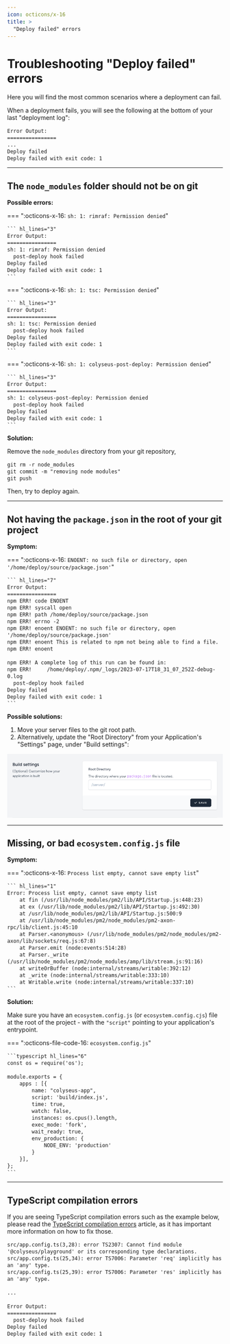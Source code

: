 ```yaml
---
icon: octicons/x-16
title: >
  "Deploy failed" errors
---
```


# Troubleshooting "Deploy failed" errors

Here you will find the most common scenarios where a deployment can fail.

When a deployment fails, you will see the following at the bottom of your last
"deployment log":

``` hl_lines="5"
Error Output:
================
...
Deploy failed
Deploy failed with exit code: 1
```

---

## The `node_modules` folder should not be on git

**Possible errors:**

=== ":octicons-x-16: `sh: 1: rimraf: Permission denied`"

    ``` hl_lines="3"
    Error Output:
    ================
    sh: 1: rimraf: Permission denied
      post-deploy hook failed
    Deploy failed
    Deploy failed with exit code: 1
    ```

=== ":octicons-x-16: `sh: 1: tsc: Permission denied`"

    ``` hl_lines="3"
    Error Output:
    ================
    sh: 1: tsc: Permission denied
      post-deploy hook failed
    Deploy failed
    Deploy failed with exit code: 1
    ```

=== ":octicons-x-16: `sh: 1: colyseus-post-deploy: Permission denied`"

    ``` hl_lines="3"
    Error Output:
    ================
    sh: 1: colyseus-post-deploy: Permission denied
      post-deploy hook failed
    Deploy failed
    Deploy failed with exit code: 1
    ```

**Solution:**

Remove the `node_modules` directory from your git repository,

```
git rm -r node_modules
git commit -m "removing node modules"
git push
```

Then, try to deploy again.

---

## Not having the `package.json` in the root of your git project

**Symptom:**

=== ":octicons-x-16: `ENOENT: no such file or directory, open '/home/deploy/source/package.json'`"

    ``` hl_lines="7"
    Error Output:
    ================
    npm ERR! code ENOENT
    npm ERR! syscall open
    npm ERR! path /home/deploy/source/package.json
    npm ERR! errno -2
    npm ERR! enoent ENOENT: no such file or directory, open '/home/deploy/source/package.json'
    npm ERR! enoent This is related to npm not being able to find a file.
    npm ERR! enoent

    npm ERR! A complete log of this run can be found in:
    npm ERR!     /home/deploy/.npm/_logs/2023-07-17T18_31_07_252Z-debug-0.log
      post-deploy hook failed
    Deploy failed
    Deploy failed with exit code: 1
    ```

**Possible solutions:**

1. Move your server files to the git root path.
2. Alternatively, update the "Root Directory" from your Application's "Settings" page, under "Build settings":

![](images/troubleshoot-build-settings.png)

---

## Missing, or bad `ecosystem.config.js` file

**Symptom:**

=== ":octicons-x-16: `Process list empty, cannot save empty list`"

    ``` hl_lines="1"
    Error: Process list empty, cannot save empty list
        at fin (/usr/lib/node_modules/pm2/lib/API/Startup.js:448:23)
        at ex (/usr/lib/node_modules/pm2/lib/API/Startup.js:492:30)
        at /usr/lib/node_modules/pm2/lib/API/Startup.js:500:9
        at /usr/lib/node_modules/pm2/node_modules/pm2-axon-rpc/lib/client.js:45:10
        at Parser.<anonymous> (/usr/lib/node_modules/pm2/node_modules/pm2-axon/lib/sockets/req.js:67:8)
        at Parser.emit (node:events:514:28)
        at Parser._write (/usr/lib/node_modules/pm2/node_modules/amp/lib/stream.js:91:16)
        at writeOrBuffer (node:internal/streams/writable:392:12)
        at _write (node:internal/streams/writable:333:10)
        at Writable.write (node:internal/streams/writable:337:10)
    ```

**Solution:**

Make sure you have an `ecosystem.config.js` (or `ecosystem.config.cjs`) file at the root of the project - with the `"script"` pointing to your application's entrypoint.


=== ":octicons-file-code-16: `ecosystem.config.js`"

    ```typescript hl_lines="6"
    const os = require('os');

    module.exports = {
        apps : [{
            name: "colyseus-app",
            script: 'build/index.js',
            time: true,
            watch: false,
            instances: os.cpus().length,
            exec_mode: 'fork',
            wait_ready: true,
            env_production: {
                NODE_ENV: 'production'
            }
        }],
    };
    ```

---

## TypeScript compilation errors

If you are seeing TypeScript compilation errors such as the example below, please read the
[TypeScript compilation errors](/cloud/typescript-compilation-errors) article, as it
has important more information on how to fix those.

``` hl_lines="1 2 3"
src/app.config.ts(3,28): error TS2307: Cannot find module '@colyseus/playground' or its corresponding type declarations.
src/app.config.ts(25,34): error TS7006: Parameter 'req' implicitly has an 'any' type.
src/app.config.ts(25,39): error TS7006: Parameter 'res' implicitly has an 'any' type.

...

Error Output:
================
  post-deploy hook failed
Deploy failed
Deploy failed with exit code: 1
```
